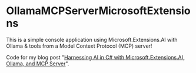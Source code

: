 # OllamaMCPServerMicrosoftExtensions

This is a simple console application using Microsoft.Extensions.AI with Ollama & tools from a Model Context Protocol (MCP) server!

Code for my blog post "[Harnessing AI in C# with Microsoft.Extensions.AI, Ollama, and MCP Server](https://laurentkempe.com/2025/03/15/harnessing-ai-in-csharp-with-microsoftextensionsai-ollama-and-mcp-server/)".